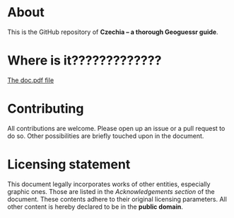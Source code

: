 # About

This is the GitHub repository of **Czechia – a thorough Geoguessr guide**.

# Where is it?????????????

[The doc.pdf file](./doc.pdf)

# Contributing

All contributions are welcome. Please open up an issue or a pull request to do so. Other possibilities are briefly touched upon in the document.

# Licensing statement

This document legally incorporates works of other entities, especially graphic ones. Those are listed in the *Acknowledgements section* of the document. These contents adhere to their original licensing parameters. All other content is hereby declared to be in the **public domain**.
